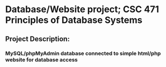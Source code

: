 # Database/Website project; CSC 471 Principles of Database Systems
## Project Description: 
   ### MySQL/phpMyAdmin database connected to simple html/php website for database access

